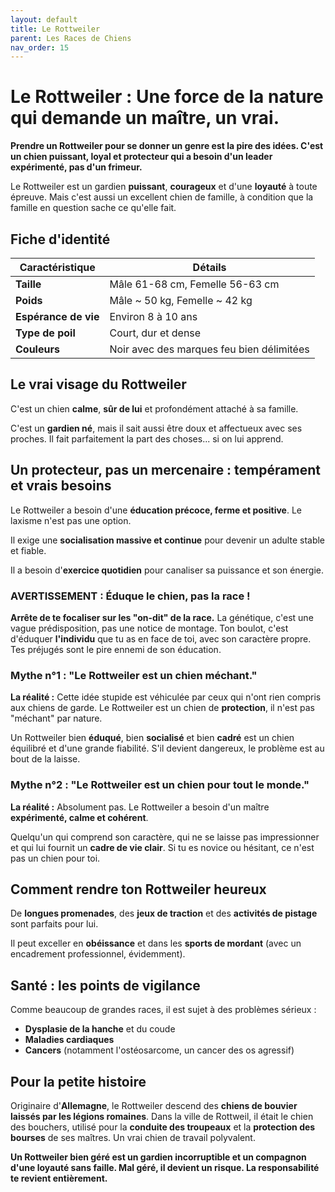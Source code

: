 ```yaml
---
layout: default
title: Le Rottweiler
parent: Les Races de Chiens
nav_order: 15
---
```


# Le Rottweiler : Une force de la nature qui demande un maître, un vrai.

**Prendre un Rottweiler pour se donner un genre est la pire des idées. C'est un chien puissant, loyal et protecteur qui a besoin d'un leader expérimenté, pas d'un frimeur.**

Le Rottweiler est un gardien **puissant**, **courageux** et d'une **loyauté** à toute épreuve. Mais c'est aussi un excellent chien de famille, à condition que la famille en question sache ce qu'elle fait.

## Fiche d'identité

| Caractéristique | Détails |
|---|---|
| **Taille** | Mâle 61-68 cm, Femelle 56-63 cm |
| **Poids** | Mâle ~ 50 kg, Femelle ~ 42 kg |
| **Espérance de vie** | Environ 8 à 10 ans |
| **Type de poil** | Court, dur et dense |
| **Couleurs** | Noir avec des marques feu bien délimitées |

## Le vrai visage du Rottweiler

C'est un chien **calme**, **sûr de lui** et profondément attaché à sa famille.

C'est un **gardien né**, mais il sait aussi être doux et affectueux avec ses proches. Il fait parfaitement la part des choses... si on lui apprend.

## Un protecteur, pas un mercenaire : tempérament et vrais besoins

Le Rottweiler a besoin d'une **éducation précoce, ferme et positive**. Le laxisme n'est pas une option.

Il exige une **socialisation massive et continue** pour devenir un adulte stable et fiable.

Il a besoin d'**exercice quotidien** pour canaliser sa puissance et son énergie.

### **AVERTISSEMENT : Éduque le chien, pas la race !**

**Arrête de te focaliser sur les "on-dit" de la race.** La génétique, c'est une vague prédisposition, pas une notice de montage. Ton boulot, c'est d'éduquer **l'individu** que tu as en face de toi, avec son caractère propre. Tes préjugés sont le pire ennemi de son éducation.

### Mythe n°1 : "Le Rottweiler est un chien méchant."

**La réalité :** Cette idée stupide est véhiculée par ceux qui n'ont rien compris aux chiens de garde. Le Rottweiler est un chien de **protection**, il n'est pas "méchant" par nature.

Un Rottweiler bien **éduqué**, bien **socialisé** et bien **cadré** est un chien équilibré et d'une grande fiabilité. S'il devient dangereux, le problème est au bout de la laisse.

### Mythe n°2 : "Le Rottweiler est un chien pour tout le monde."

**La réalité :** Absolument pas. Le Rottweiler a besoin d'un maître **expérimenté, calme et cohérent**.

Quelqu'un qui comprend son caractère, qui ne se laisse pas impressionner et qui lui fournit un **cadre de vie clair**. Si tu es novice ou hésitant, ce n'est pas un chien pour toi.

## Comment rendre ton Rottweiler heureux

De **longues promenades**, des **jeux de traction** et des **activités de pistage** sont parfaits pour lui.

Il peut exceller en **obéissance** et dans les **sports de mordant** (avec un encadrement professionnel, évidemment).

## Santé : les points de vigilance

Comme beaucoup de grandes races, il est sujet à des problèmes sérieux :

*   **Dysplasie de la hanche** et du coude
*   **Maladies cardiaques**
*   **Cancers** (notamment l'ostéosarcome, un cancer des os agressif)

## Pour la petite histoire

Originaire d'**Allemagne**, le Rottweiler descend des **chiens de bouvier laissés par les légions romaines**. Dans la ville de Rottweil, il était le chien des bouchers, utilisé pour la **conduite des troupeaux** et la **protection des bourses** de ses maîtres. Un vrai chien de travail polyvalent.

**Un Rottweiler bien géré est un gardien incorruptible et un compagnon d'une loyauté sans faille. Mal géré, il devient un risque. La responsabilité te revient entièrement.** 